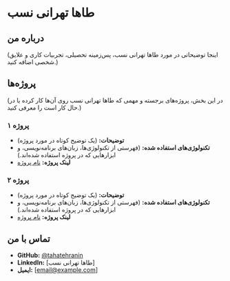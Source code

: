 # طاها تهرانی نسب

## درباره من
(اینجا توضیحاتی در مورد طاها تهرانی نسب، پس‌زمینه تحصیلی، تجربیات کاری و علایق شخصی اضافه کنید.)

## پروژه‌ها
(در این بخش، پروژه‌های برجسته و مهمی که طاها تهرانی نسب روی آن‌ها کار کرده یا در حال کار است را معرفی کنید.)

### پروژه ۱
- **توضیحات:** (یک توضیح کوتاه در مورد پروژه)
- **تکنولوژی‌های استفاده شده:** (فهرستی از تکنولوژی‌ها، زبان‌های برنامه‌نویسی، و ابزارهایی که در پروژه استفاده شده‌اند.)
- **لینک پروژه:** [نام پروژه](https://github.com/)

### پروژه ۲
- **توضیحات:** (یک توضیح کوتاه در مورد پروژه)
- **تکنولوژی‌های استفاده شده:** (فهرستی از تکنولوژی‌ها، زبان‌های برنامه‌نویسی، و ابزارهایی که در پروژه استفاده شده‌اند.)
- **لینک پروژه:** [نام پروژه](https://quera.org/blog/what-is-github/)

## تماس با من
- **GitHub:** [@tahatehranin](https://darkoobedu.ir/how-to-work-with-github/)
- **LinkedIn:** [طاها تهرانی نسب]
- **ایمیل:** [email@example.com]
